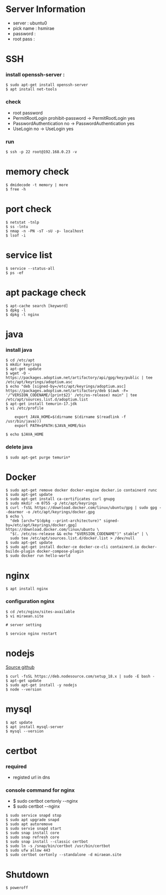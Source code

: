 # Server Information
- server : ubuntu0
- pick name : hsmirae
- password : 
- root pass : 
  
# SSH
### install openssh-server :
~~~
$ sudo apt-get install openssh-server
$ apt install net-tools
~~~

### check
- root password
- PermitRootLogin prohibit-password -> PermitRootLogin yes
- PasswordAuthentication no -> PasswordAuthentication yes
- UseLogin no -> UseLogin yes

### run
~~~
$ ssh -p 22 root@192.168.0.23 -v
~~~


# memory check
~~~
$ dmidecode -t memory | more
$ free -h
~~~


# port check
~~~
$ netstat -tnlp
$ ss -lntu
$ nmap -n -PN -sT -sU -p- localhost
$ lsof -i
~~~


# service list
~~~
$ service --status-all
$ ps -ef
~~~

# apt package check
~~~
$ apt-cache search [keyword]
$ dpkg -l
$ dpkg -l nginx
~~~

# java
### install java
~~~
$ cd /etc/apt
$ mkdir keyrings
$ apt-get update
$ wget -O - https://packages.adoptium.net/artifactory/api/gpg/key/public | tee /etc/apt/keyrings/adoptium.asc
$ echo "deb [signed-by=/etc/apt/keyrings/adoptium.asc] https://packages.adoptium.net/artifactory/deb $(awk -F= '/^VERSION_CODENAME/{print$2}' /etc/os-release) main" | tee /etc/apt/sources.list.d/adoptium.list
$ apt-get install temurin-17.jdk
$ vi /etc/profile

    export JAVA_HOME=$(dirname $(dirname $(readlink -f /usr/bin/java)))
    export PATH=$PATH:$JAVA_HOME/bin

$ echo $JAVA_HOME
~~~

### delete java
~~~
$ sudo apt-get purge temurin*
~~~



# Docker
~~~
$ sudo apt-get remove docker docker-engine docker.io containerd runc
$ sudo apt-get update
$ sudo apt-get install ca-certificates curl gnupg
$ sudo mkdir -m 0755 -p /etc/apt/keyrings
$ curl -fsSL https://download.docker.com/linux/ubuntu/gpg | sudo gpg --dearmor -o /etc/apt/keyrings/docker.gpg
$ echo \
  "deb [arch="$(dpkg --print-architecture)" signed-by=/etc/apt/keyrings/docker.gpg] https://download.docker.com/linux/ubuntu \
  "$(. /etc/os-release && echo "$VERSION_CODENAME")" stable" | \
  sudo tee /etc/apt/sources.list.d/docker.list > /dev/null
$ sudo apt-get update
$ sudo apt-get install docker-ce docker-ce-cli containerd.io docker-buildx-plugin docker-compose-plugin
$ sudo docker run hello-world
~~~


# nginx
~~~
$ apt install nginx
~~~

### configuration nginx
~~~
$ cd /etc/nginx/sites-available
$ vi miraean.site

# server setting

$ service nginx restart
~~~


# nodejs
[Source github](https://deb.nodesource.com)
~~~
$ curl -fsSL https://deb.nodesource.com/setup_18.x | sudo -E bash -
$ apt-get update
$ sudo apt-get install -y nodejs
$ node --version
~~~

# mysql
~~~
$ apt update
$ apt install mysql-server
$ mysql --version
~~~

# certbot
### required
- registed url in dns

### console command for nginx
- $ sudo certbot certonly --nginx 
- $ sudo certbot --nginx
~~~
$ sudo service snapd stop
$ sudo apt upgrade snapd
$ sudo apt autoremove
$ sudo servie snapd start
$ sudo snap install core
$ sudo snap refresh core
$ sudo snap install --classic certbot
$ sudo ln -s /snap/bin/certbot /usr/bin/certbot
$ sudo ufw allow 443
$ sudo certbot certonly --standalone -d miraean.site
~~~


# Shutdown
~~~
$ poweroff
~~~